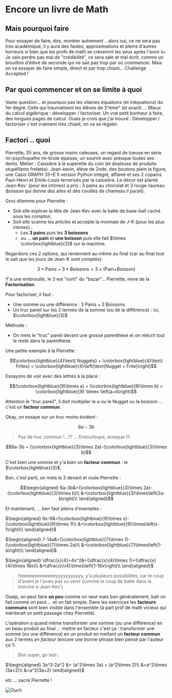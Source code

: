 
# Encore un livre de Math

## Mais pourquoi faire

Pour essayer de faire, dire, montrer autrement .. alors oui, ce ne sera pas très académique, il y aura des fautes, approximations et pleins d'autres horreurs si bien que les profs de math se crèveront les yeux après l'avoir lu. Je vais perdre pas mal de "crédibilité", ce sera sale et mal écrit, comme un brouillon d'élève de seconde qui ne sait pas trop par où commencer. Mais on va essayer de faire simple, direct et par trop chiant... Challenge Accepted !

## Par quoi commencer et on se limite à quoi

Vaste question... et pourquoi pas les vilaines équations (et inéquations) du 1er degré. Celle qui traumatisent les élèves de 3^ème^ (et avant) ... Mieux du calcul algébrique : développer / factoriser. Un vrai petit bonheur à faire, des longues pages de calcul. Ouais je crois que j'ai trouvé : Développer / factoriser c'est vraiment très chiant, on va se régaler.

## Factori .. quoi

Pierrette, 35 ans, de grosse mains caleuses, un regard de tueuse en série mi-psychopathe mi-brute épaisse, un sourire avec presque toutes ses dents. Métier : Caissière à la superette du coin (et dealeuse de produits stupéfiants frelatés).
Jean-kevin, élève de 2nde, des boutons plein la figure, une Casio GRAPH 35+E II version Python intégré, affamé et ses 2 copains Paul-Henri et Emile-Louis terrorisés par la caissière. Le décor est planté.
Jean-Kev' (pour les intimes) a pris : 3 pains au chocolat et 3 rouge-taureau (boisson qui donne des ailes et des couilles de chameau il parait).

Gros dilemme pour Pierrette :

* Soit elle explose la tête de Jean-Kev avec la batte de base-ball caché sous les comptoir,
* Soit elle scanne les articles et accepte la monnaie de J-K (pour les plus intimes) :
  * Les **3 pains** puis les **3 boissons**
  * ou  ... **un pain** et **une boisson** puis elle fait $\times \colorbox{lightblue}{3}$ sur la machine.

Regardons ces 2 options, qui reviennent au même au final (car au final tout le sait que les jours de Jean-K sont comptés):

$$3\times\text{Pains} + 3\times\text{Boissons} = 3\times\left(\text{Pain+Boisson}\right)$$

Y'a une embrouille, le $3$ est "sorti" du "bazar"... Pierrette, reine de la **Factorisation**.

Pour factoriser, il faut :

* Une somme ou une différence : $3\text{ Pains} + 3\text{ Boissons}$
* Un truc pareil sur les 2 termes de la somme (ou de la différence) : ici, $\colorbox{lightblue}{3}$

Méthode :

* On mets le "truc" pareil devant une grosse parenthèse et on réécrit tout le reste dans la parenthèse.

Une petite exemple à la Pierrette :

$$\colorbox{lightblue}{4}\text{ Nuggets} + \colorbox{lightblue}{4}\text{ Frites} = \colorbox{lightblue}{4}\left(\text{Nugget + Frite}\right)$$

Essayons de voir avec des lettres à la place :

$$(\colorbox{lightblue}{9}\times a) + (\colorbox{lightblue}{9}\times b) = \colorbox{lightblue}{9} \times \left(a+b\right)$$

Attention le "truc pareil", il doit multiplier le $a$ ou le Nugget ou la boisson ... c'est un **facteur commun**.

Okay, on essaye sur un truc moins évident :

$$6a-3b$$

> Pas de truc commun !...?? ... Entourloupe, arnaque !!!

$$6a-3b = (\colorbox{lightblue}{3}\times 2a)-(\colorbox{lightblue}{3}\times b)$$

C'est bien une somme et y'a bien un **facteur commun** : le $\colorbox{lightblue}{3}$.

Bon, c'est parti, on mets le $3$ devant et roule Pierrette :

$$\begin{aligned}
6a-3b&=(\colorbox{lightblue}{3}\times 2a)-(\colorbox{lightblue}{3}\times b)\\
&=\colorbox{lightblue}{3}\times\left(2a-b\right)\\
\end{aligned}$$

Et maintenant, ... ben faut pleins d'exemples :

$\begin{aligned}
9x-9&=(\colorbox{lightblue}{9}\times x)-(\colorbox{lightblue}{9}\times 1)\\
&=\colorbox{lightblue}{9}\times\left(x-1\right)\\
\end{aligned}$

$\begin{aligned}
7-14a&=(\colorbox{lightblue}{7}\times 1)-(\colorbox{lightblue}{7}\times 2a)\\
&=\colorbox{lightblue}{7}\times\left(1-a\right)\\
\end{aligned}$

$\begin{aligned}
\dfrac{x}{4}+4x^2&=(\dfrac{x}{4}\times 1)+(\dfrac{x}{4}\times 16x)\\
&=\dfrac{x}{4}\times\left(1-16x\right)\\
\end{aligned}$

> Heeeeeeeeeeeeeyyyyyyyyyyy, y'a plusieurs possibilités, car le coup d'avant je l'avais pas vu venir (comme le coup de batte dans la tronche à Jean-Kev')

Ouaip, on peut faire **un peu** comme on veut mais bon généralement, bah on fait comme on peut ... et on fait simple. Dans les exercices les **facteurs communs** sont bien visible dans l'ensemble (à part prof de math vicieux qui mériterait un petit passage chez Pierrette).

L'opération a quand même transformer une somme (ou une différence) en un beau produit au final ... mettre en facteur c'est ça : transformer une somme (ou une différence) en un produit en mettant un **facteur commun** aux 2 termes _en facteur_ (encore une bonne phrase bien pensé par l'auteur ça !).

> Bon super, go test :

$\begin{aligned}
3a^3-2a^2 &= (a^2\times 3a) + (a^2\times 2)\\
&=a^2\times (3a+2)\\
&=a^2(3a+2)
\end{aligned}$

etc ... sacré Pierrette !

![Ouch](https://ih1.redbubble.net/image.969661454.7627/flat,128x128,075,t-pad,128x128,f8f8f8.u2.jpg)

